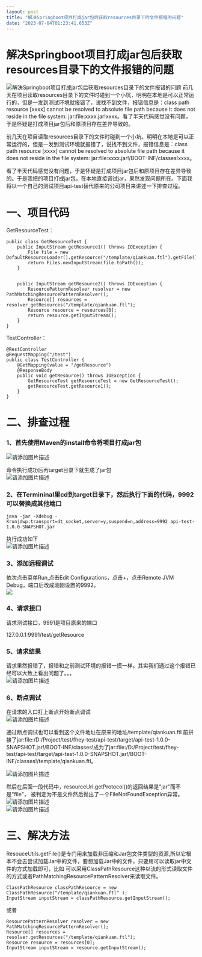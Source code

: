 ```yaml
---
layout: post
title: "解决Springboot项目打成jar包后获取resources目录下的文件报错的问题"
date: "2023-07-04T01:23:41.653Z"
---
```

解决Springboot项目打成jar包后获取resources目录下的文件报错的问题
===========================================

![解决Springboot项目打成jar包后获取resources目录下的文件报错的问题](https://img2023.cnblogs.com/blog/685402/202307/685402-20230703200452547-1205856214.png) 前几天在项目读取resources目录下的文件时碰到一个小坑，明明在本地是可以正常运行的，但是一发到测试环境就报错了，说找不到文件，报错信息是：class path resource \[xxxx\] cannot be resolved to absolute file path because it does not reside in the file system: jar:file:xxxx.jar!xxxx。看了半天代码感觉没有问题，于是怀疑是打成项目jar包后和原项目存在差异导致的。

前几天在项目读取resources目录下的文件时碰到一个小坑，明明在本地是可以正常运行的，但是一发到测试环境就报错了，说找不到文件，报错信息是：class path resource \[xxxx\] cannot be resolved to absolute file path because it does not reside in the file system: jar:file:xxxx.jar!/BOOT-INF/classes!xxxx。

看了半天代码感觉没有问题，于是怀疑是打成项目jar包后和原项目存在差异导致的。于是我把的项目打成jar包，在本地直接调试jar，果然发现问题所在。下面我将以一个自己的测试项目api-test替代原来的公司项目来讲述一下排查过程。

一、项目代码
======

GetResourceTest：

    public class GetResourceTest {
        public InputStream getResource1() throws IOException {
            File file = new DefaultResourceLoader().getResource("/template/qiankuan.ftl").getFile();
            return Files.newInputStream(file.toPath());
        }
    
    
        public InputStream getResource2() throws IOException {
            ResourcePatternResolver resolver = new PathMatchingResourcePatternResolver();
            Resource[] resources = resolver.getResources("/template/qiankuan.ftl");
            Resource resource = resources[0];
            return resource.getInputStream();
        }
    }
    

TestController：

    @RestController
    @RequestMapping("/test")
    public class TestController {
        @GetMapping(value = "/getResource")
        @ResponseBody
        public void getResource() throws IOException {
            GetResourceTest getResourceTest = new GetResourceTest();
            getResourceTest.getResource1();
        }
    }
    

二、排查过程
======

### 1、首先使用Maven的install命令将项目打成jar包

![请添加图片描述](https://img2023.cnblogs.com/blog/685402/202307/685402-20230703200421755-1207921988.png)

命令执行成功后再target目录下就生成了jar包  
![请添加图片描述](https://img2023.cnblogs.com/blog/685402/202307/685402-20230703200421807-494167064.png)

### 2、在Termininal里cd到target目录下，然后执行下面的代码，9992可以替换成其他端口

    java -jar -Xdebug -Xrunjdwp:transport=dt_socket,server=y,suspend=n,address=9992 api-test-1.0.0-SNAPSHOT.jar
    

执行成功如下  
![请添加图片描述](https://img2023.cnblogs.com/blog/685402/202307/685402-20230703200422174-1748243348.png)

### 3、添加远程调试

依次点击菜单Run,点击Edit Configurations，点击+，点击Remote JVM Debug，端口后改成刚刚设置的9992。  
![](https://img2023.cnblogs.com/blog/685402/202307/685402-20230703201156670-1122550842.png)

### 4、请求接口

请求测试接口，9991是项目原来的端口

127.0.0.1:9991/test/getResource

### 5、请求结果

请求果然报错了，报错和之前测试环境的报错一摸一样。其实我们通过这个报错已经可以大致上看出问题了。。。  
![请添加图片描述](https://img2023.cnblogs.com/blog/685402/202307/685402-20230703200421825-1102769233.png)

### 6、断点调试

在请求的入口打上断点开始断点调试  
![请添加图片描述](https://img2023.cnblogs.com/blog/685402/202307/685402-20230703200421904-345094120.png)

通过断点调试也可以看到这个文件地址在原来的地址/template/qiankuan.ftl 前拼接了jar:file:/D:/Project/test/fhey-test/api-test/target/api-test-1.0.0-SNAPSHOT.jar!/BOOT-INF/classes!成为了jar:file:/D:/Project/test/fhey-test/api-test/target/api-test-1.0.0-SNAPSHOT.jar!/BOOT-INF/classes!/template/qiankuan.ftl。

![请添加图片描述](https://img2023.cnblogs.com/blog/685402/202307/685402-20230703200422308-529659963.png)

然后在后面一段代码中，resourceUrl.getProtocol()的返回结果是"jar"而不是"file"， 被判定为不是文件然后抛出了一个FileNotFoundException异常。  
![请添加图片描述](https://img2023.cnblogs.com/blog/685402/202307/685402-20230703200422242-713301572.png)  
![请添加图片描述](https://img2023.cnblogs.com/blog/685402/202307/685402-20230703200422058-403556369.png)

三、解决方法
======

ResouceUtils.getFile()是专门用来加载非压缩和Jar包文件类型的资源,所以它根本不会去尝试加载Jar中的文件，要想加载Jar中的文件，只要用可以读取jar中文件的方式加载即可，比如 可以采用ClassPathResource这种以流的形式读取文件的方式或者PathMatchingResourcePatternResolver来读取文件。

    ClassPathResource classPathResource = new ClassPathResource("/template/qiankuan.ftl" );
    InputStream inputStream = classPathResource.getInputStream();
    

或者

    ResourcePatternResolver resolver = new PathMatchingResourcePatternResolver();
    Resource[] resources = resolver.getResources("/template/qiankuan.ftl");
    Resource resource = resources[0];
    InputStream inputStream = resource.getInputStream();